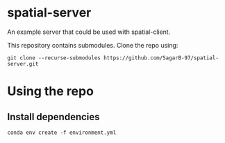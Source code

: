 # spatial-server

An example server that could be used with spatial-client.

This repository contains submodules. Clone the repo using:
```
git clone --recurse-submodules https://github.com/SagarB-97/spatial-server.git
```

# Using the repo

## Install dependencies

```
conda env create -f environment.yml
```